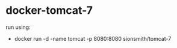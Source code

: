 docker-tomcat-7
===============


run using:
  - docker run -d -name tomcat -p 8080:8080 sionsmith/tomcat-7
